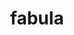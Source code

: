 ---
title: fabula
meaning: woman
ch: [twenty]
pos: noun
stem: fabul
genend: ae
abbgender: f.
abbgender2: fem.
gender: feminine
declension: first
derivatives: fable, fabulous
---